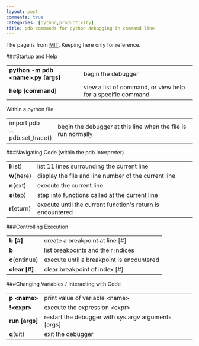 ```yaml
---
layout: post
comments: true
categories: [python,productivity]
title: pdb commands for python debugging in command line
---
```


The page is from [MIT](http://web.stanford.edu/class/physics91si/2013/handouts/Pdb_Commands.pdf). Keeping here only for reference.

###Startup and Help

<!-- more -->

<table>
	<tr>
		<td><strong>python -m pdb &lt;name&gt;.py [args]</strong></td>
		<td>begin the debugger</td>
	</tr>
	<tr>
		<td><strong>help [command]</strong></td>
		<td>view a list of command, or view help for a specific command</td>
	</tr>
</table>

Within a python file:

<table>
	<tr>
		<td>import pdb
		<br>...
		<br>pdb.set_trace()</td>
		<td>begin the debugger at this line when the file is run normally</td>
	</tr>
</table>

###Navigating Code (within the pdb interpreter)

<table>
	<tr>
		<td><strong>l</strong>(ist)</td>
		<td>list 11 lines surrounding the current line</td>
	</tr>
	<tr>
		<td><strong>w</strong>(here)</td>
		<td>display the file and line number of the current line</td>
	</tr>
	<tr>
		<td><strong>n</strong>(ext)</td>
		<td>execute the current line</td>
	</tr><tr>
		<td><strong>s</strong>(tep)</td>
		<td>step into functions called at the current line</td>
	</tr><tr>
		<td><strong>r</strong>(eturn)</td>
		<td>execute until the current function's return is encountered</td>
	</tr>
</table>

###Controlling Execution

<table>
	<tr>
		<td><strong>b [#]</strong></td>
		<td>create a breakpoint at line [#]</td>
	</tr>
	<tr>
		<td><strong>b</strong></td>
		<td>list breakpoints and their indices</td>
	</tr>
	<tr>
		<td><strong>c</strong>(ontinue)</td>
		<td>execute until a breakpoint is encountered</td>
	</tr><tr>
		<td><strong>clear [#]</strong></td>
		<td>clear breakpoint of index [#]</td>
	</tr>
</table>

###Changing Variables / Interacting with Code

<table>
	<tr>
		<td><strong>p &lt;name&gt;</strong></td>
		<td>print value of variable &lt;name&gt;</td>
	</tr>
	<tr>
		<td><strong>!&lt;expr&gt;</strong></td>
		<td>execute the expression &lt;expr&gt;</td>
	</tr>
	<tr>
		<td><strong>run [args]</strong></td>
		<td>restart the debugger with sys.argv arguments [args]</td>
	</tr><tr>
		<td><strong>q</strong>(uit)</td>
		<td>exit the debugger</td>
	</tr>
</table>
